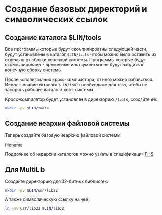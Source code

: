 ﻿# Создание базовых директорий и символических ссылок
 
## Создание каталога $LIN/tools

Все программы которые будут скомпилированы следующей части, будут установлены в каталог ``$LIN/tools`` чтобы можно было оставить их отдельно от сборки конечной системы. Программы которые будут скомпилированы - временные инструменты и не будут входить в конечную сборку системы.

После использования кросс-компилятора, от него можно избавиться. Использование каталога ``$LIN/tools`` необходимо для того, чтобы не засорять рабочие каталоги хост-системы.

Кросс-компилятор будет установлен в директорию `/tools`, создайте её:
```bash
mkdir -pv $LIN/tools
```

## Создание иеархии файловой системы

Теперь создайте базовую иеархию файловой системы:

[filename](https://raw.githubusercontent.com/Linux4Yourself/Linux4Yourself.Book.Scripts/develop/src/file-system.sh ':include')

Подробнее об иерархии каталогов можно узнать в спецификации [FHS](https://refspecs.linuxfoundation.org/fhs.shtml)

## Для MultiLib
Создайте директорию для 32-битных библиотек:
```bash
mkdir -pv $LIN/usr/lib32
```
А также символическую ссылку на неё
```bash
ln -sv usr/lib32 $LIN/lib32
